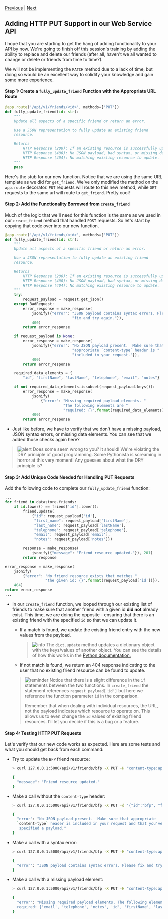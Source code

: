 [Previous](exercise-5.md) |  [Next](exercise-7.md)
## Adding HTTP PUT Support in our Web Service API
I hope that you are starting to get the hang of adding functionality to your
API by now.  We're going to finish off this session's training by adding
the ability to replace and delete our friends (after all, haven't we all wanted
to change or delete or friends from time to time?).

We will not be implementing the `PATCH` method due to a lack of time, but doing
so would be an excellent way to solidify your knowledge and gain some more
experience.

#### Step 1: Create a `fully_update_friend` Function with the Appropriate URL Route
```python
@app.route('/api/v1/friends/<id>', methods=['PUT'])
def fully_update_friend(id: str):
    """
    Update all aspects of a specific friend or return an error.

    Use a JSON representation to fully update an existing friend
    resource.

    Returns
        HTTP Response (200): If an existing resource is successfully updated.
        HTTP Response (400): No JSON payload, bad syntax, or missing data.
        HTTP Response (404): No matching existing resource to update.
    """
    pass
```

Here's the stub for our new function.  Notice that we are using the same
URL template as we did for `get_friend`.  We've only modified the method
on the `app.route` decorator.  `PUT` requests will route to this new method, 
while `GET` requests to the same url will route to `get_friend`.  Pretty cool!

#### Step 2: Add the Functionality Borrowed from `create_friend`
Much of the logic that we'll need for this function is the same as we used
in our `create_friend` method that handled `POST` requests.  So let's start
by copying that code over into our new function.

```python
@app.route('/api/v1/friends/<id>', methods=['PUT'])
def fully_update_friend(id: str):
    """
    Update all aspects of a specific friend or return an error.

    Use a JSON representation to fully update an existing friend
    resource.

    Returns
        HTTP Response (200): If an existing resource is successfully updated.
        HTTP Response (400): No JSON payload, bad syntax, or missing data.
        HTTP Response (404): No matching existing resource to update.
    """
    try:
        request_payload = request.get_json()
    except BadRequest:
        error_response = make_response(
            jsonify({"error": "JSON payload contains syntax errors. Please "
                              "fix and try again."}),
            400)
        return error_response

    if request_payload is None:
        error_response = make_response(
            jsonify({"error": "No JSON payload present.  Make sure that "
                              "appropriate `content-type` header is "
                              "included in your request."}),
            400)
        return error_response

    required_data_elements = {
        "id", "firstName", "lastName", "telephone", "email", "notes"}

    if not required_data_elements.issubset(request_payload.keys()):
        error_response = make_response(
            jsonify(
                {"error": "Missing required payload elements. "
                          "The following elements are "
                          "required: {}".format(required_data_elements)}),
            400)
        return error_response
```

* Just like before, we have to verify that we don't have a missing payload, 
JSON syntax errors, or missing data elements.  You can see that we added those
checks again here?

> ![alert](../images/alert.png) Does some seem wrong to you?  It should! We're
violating the DRY principle of good programming.  Some Pythonista is screaming
in horror at this very moment! Any guesses about what the
DRY principle is?  


#### Step 3: Add Unique Code Needed for Handling PUT Requests
Add the following code to complete our `fully_update_friend` function: 
```python
...
for friend in datastore.friends:
    if id.lower() == friend['id'].lower():
        friend.update(
            {"id": request_payload['id'],
             "first_name": request_payload['firstName'],
             "last_name": request_payload['lastName'],
             "telephone": request_payload['telephone'],
             "email": request_payload['email'],
             "notes": request_payload['notes']})

        response = make_response(
            jsonify({"message": "Friend resource updated."}), 201)
        return response

error_response = make_response(
    jsonify(
        {"error": "No friend resource exists that matches "
                  "the given id: {}".format(request_payload['id'])}),
    404)
return error_response
...
```

* In our `create_friend` function, we looped through our existing list of 
friends to make sure that another friend with a given id **did not** already
exist. This time, we are doing the opposite - ensuring that there is an 
existing friend with the specified `id` so that we can update it.

    * If a match is found, we update the existing friend entry with the new
    values from the payload.
    
        > ![info](../images/information.png) The `dict.update` method updates
        > a dictionary object with the keys/values of another object.  You
        > can see the details of how this works in the 
        > [Python documentation.](https://docs.python.org/3.5/library/stdtypes.html#dict.update)
    
    * If not match is found, we return an 404 response indicating to the user
    that no existing friend resource can be found to update.
    
    > ![reminder](../images/reminder.png) Notice that there is a slight 
    > difference in the `if` statements between the two functions.  In 
    > `create_friend` the statement references `request_payload['id']` but here
    > we reference the function parameter `id` in the comparison.
    >
    > Remember that when dealing with individual resources, the URL, not the
    > payload indicates which resource to operate on.  This allows us to even
    > change the `id` values of existing friend resources.  I'll let you decide
    > if this is a bug or a feature. 
    
#### Step 4: Testing HTTP PUT Requests
Let's verify that our new code works as expected.  Here are some tests and what
you should get back from each command:
* Try to update the `BFP` friend resource:
    
    ```bash
    > curl 127.0.0.1:5000/api/v1/friends/bfp -X PUT -H "content-type:application/json" -d '{"id":"bfp", "firstName": "Really Really Fat", "lastName": "Panda", "telephone": "i-love-tacos", "email": "mike@eikonomega.com", "notes": "A Panda.  Getting fatter pound at a time."}'
    
    {
      "message": "Friend resource updated."
    }
    ```

* Make a call without the `content-type` header:

    ```bash
    > curl 127.0.0.1:5000/api/v1/friends/bfp -X PUT -d '{"id":"bfp", "firstName": "Really Really Fat", "lastName": "Panda", "telephone": "i-love-tacos", "email": "mike@eikonomega.com", "notes": "A Panda.  Getting fatter pound at a time."}'
    
    {
      "error": "No JSON payload present.  Make sure that appropriate 
      `content-type` header is included in your request and that you've 
       specified a payload."
    }
    ```
    
* Make a call with a syntax error:
    
    ```bash
    > curl 127.0.0.1:5000/api/v1/friends/bfp -X PUT -H "content-type:application/json" -d '{"id":"bfp", "firstName": "Really Really Fat" "lastName": "Panda", "telephone": "i-love-tacos", "email": "mike@eikonomega.com", "notes": "A Panda.  Getting fatter pound at a time."}'
    
    {
      "error": "JSON payload contains syntax errors. Please fix and try again."
    }
    ```
    
* Make a call with a missing payload element:

    ```bash
    > curl 127.0.0.1:5000/api/v1/friends/bfp -X PUT -H "content-type:application/json" -d '{"id":"bfp", "firstName": "Really Really Fat", "telephone": "i-love-tacos", "email": "mike@eikonomega.com", "notes": "A Panda.  Getting fatter pound at a time."}'
    
    {
      "error": "Missing required payload elements. The following elements are 
      required: {'email', 'telephone', 'notes', 'id', 'firstName', 'lastName'}"
    }
    
    
    ```


       
        
